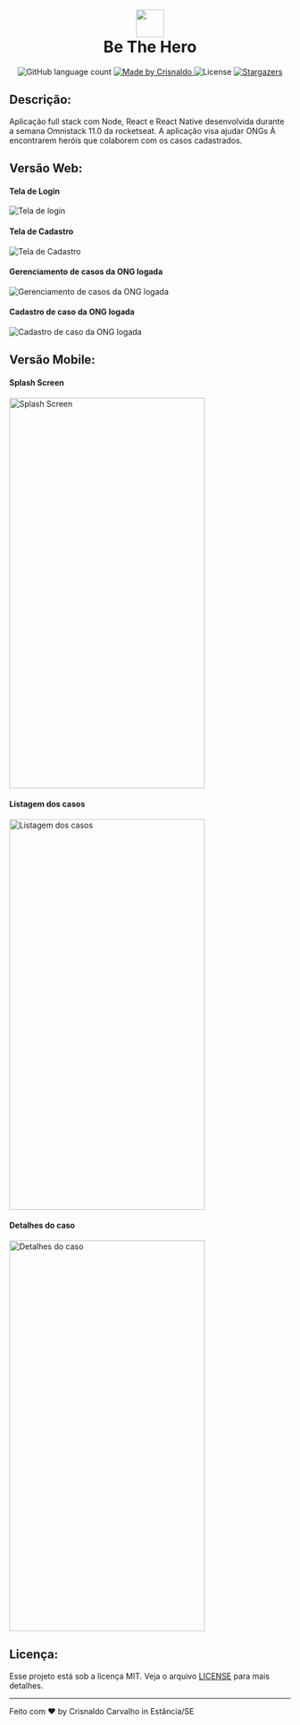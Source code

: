 <h1 align="center">
    <img src="./frontend/src/assets/logo.svg" width="50px">
    <br/>Be The Hero
</h1>

<p align="center">
  <img alt="GitHub language count" src="https://img.shields.io/github/languages/count/CrisnaldoSantos/Omnistack-week11-rocketseat?color=e02041">

  <a href="https://www.crisnaldocarvalho.com.br">
    <img alt="Made by Crisnaldo" src="https://img.shields.io/badge/made%20by-Crisnaldo Carvalho-e02041">
  </a>

  <img alt="License" src="https://img.shields.io/badge/license-MIT-e02041">

  <a href="https://github.com/CrisnaldoSantos/Omnistack-week11-rocketseat/stargazers">
    <img alt="Stargazers" src="https://img.shields.io/github/stars/CrisnaldoSantos/Omnistack-week11-rocketseat?style=social">
  </a>
</p>

## Descrição:
<p>
Aplicação full stack com Node, React e React Native desenvolvida durante a semana Omnistack 11.0 da rocketseat. A aplicação visa ajudar ONGs À encontrarem heróis que colaborem com os casos cadastrados. </p>

## Versão Web:

#### Tela de Login
<img src="./screenshots/Be the hero web 1.PNG" alt ="Tela de login"/>

#### Tela de Cadastro
<img src="./screenshots/Be the hero web 2.PNG" alt ="Tela de Cadastro"/>

#### Gerenciamento de casos da ONG logada
<img src="./screenshots/Be the hero web 3.PNG" alt ="Gerenciamento de casos da ONG logada"/>

#### Cadastro de caso da ONG logada
<img src="./screenshots/Be the hero web 4.PNG" alt ="Cadastro de caso da ONG logada"/>

## Versão Mobile:

#### Splash Screen
<img src="./screenshots/Be the Hero Mobile 1.png" alt ="Splash Screen" width="350px" height="700px"/>

#### Listagem dos casos
<img src="./screenshots/Be the Hero Mobile 2.png" alt ="Listagem dos casos" width="350px" height="700px"/>

#### Detalhes do caso
<img src="./screenshots/Be the Hero Mobile 3.png" alt ="Detalhes do caso" width="350px" height="700px"/>

## Licença:

Esse projeto está sob a licença MIT. Veja o arquivo [LICENSE](LICENSE.md) para mais detalhes.

---

Feito com ♥ by Crisnaldo Carvalho in Estância/SE
